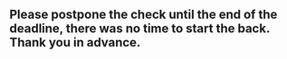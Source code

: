 ## Please postpone the check until the end of the deadline, there was no time to start the back. Thank you in advance.
